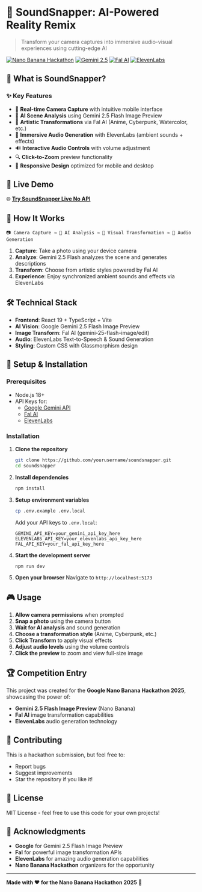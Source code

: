 # 🎵 SoundSnapper: AI-Powered Reality Remix

> Transform your camera captures into immersive audio-visual experiences using cutting-edge AI

[![Nano Banana Hackathon](https://img.shields.io/badge/Nano%20Banana-Hackathon%202025-yellow)](https://www.kaggle.com/competitions/banana/)
[![Gemini 2.5](https://img.shields.io/badge/Powered%20by-Gemini%202.5%20Flash-blue)](https://ai.google.dev/)
[![Fal AI](https://img.shields.io/badge/Transforms%20with-Fal%20AI-purple)](https://fal.ai/)
[![ElevenLabs](https://img.shields.io/badge/Audio%20by-ElevenLabs-green)](https://elevenlabs.io/)

## 🌟 What is SoundSnapper?

### ✨ Key Features

- 📸 **Real-time Camera Capture** with intuitive mobile interface
- 🤖 **AI Scene Analysis** using Gemini 2.5 Flash Image Preview
- 🎨 **Artistic Transformations** via Fal AI (Anime, Cyberpunk, Watercolor, etc.)
- 🎵 **Immersive Audio Generation** with ElevenLabs (ambient sounds + effects)
- 🔊 **Interactive Audio Controls** with volume adjustment
- 🔍 **Click-to-Zoom** preview functionality
- 📱 **Responsive Design** optimized for mobile and desktop

## 🚀 Live Demo

🌐 **[Try SoundSnapper Live No API](https://soundsnapper.vercel.app/)**

## 🎯 How It Works

```
📷 Camera Capture → 🧠 AI Analysis → 🎨 Visual Transformation → 🎵 Audio Generation
```

1. **Capture**: Take a photo using your device camera
2. **Analyze**: Gemini 2.5 Flash analyzes the scene and generates descriptions
3. **Transform**: Choose from artistic styles powered by Fal AI
4. **Experience**: Enjoy synchronized ambient sounds and effects via ElevenLabs

## 🛠️ Technical Stack

- **Frontend**: React 19 + TypeScript + Vite
- **AI Vision**: Google Gemini 2.5 Flash Image Preview
- **Image Transform**: Fal AI (gemini-25-flash-image/edit)
- **Audio**: ElevenLabs Text-to-Speech & Sound Generation
- **Styling**: Custom CSS with Glassmorphism design

## 🔧 Setup & Installation

### Prerequisites
- Node.js 18+ 
- API Keys for:
  - [Google Gemini API](https://ai.google.dev/)
  - [Fal AI](https://fal.ai/)
  - [ElevenLabs](https://elevenlabs.io/)

### Installation

1. **Clone the repository**
   ```bash
   git clone https://github.com/yourusername/soundsnapper.git
   cd soundsnapper
   ```

2. **Install dependencies**
   ```bash
   npm install
   ```

3. **Setup environment variables**
   ```bash
   cp .env.example .env.local
   ```
   
   Add your API keys to `.env.local`:
   ```env
   GEMINI_API_KEY=your_gemini_api_key_here
   ELEVENLABS_API_KEY=your_elevenlabs_api_key_here
   FAL_API_KEY=your_fal_api_key_here
   ```

4. **Start the development server**
   ```bash
   npm run dev
   ```

5. **Open your browser**
   Navigate to `http://localhost:5173`

## 🎮 Usage

1. **Allow camera permissions** when prompted
2. **Snap a photo** using the camera button
3. **Wait for AI analysis** and sound generation
4. **Choose a transformation style** (Anime, Cyberpunk, etc.)
5. **Click Transform** to apply visual effects
6. **Adjust audio levels** using the volume controls
7. **Click the preview** to zoom and view full-size image

## 🏆 Competition Entry

This project was created for the **Google Nano Banana Hackathon 2025**, showcasing the power of:
- **Gemini 2.5 Flash Image Preview** (Nano Banana)
- **Fal AI** image transformation capabilities  
- **ElevenLabs** audio generation technology

## 🤝 Contributing

This is a hackathon submission, but feel free to:
- Report bugs
- Suggest improvements
- Star the repository if you like it!

## 📄 License

MIT License - feel free to use this code for your own projects!

## 🙏 Acknowledgments

- **Google** for Gemini 2.5 Flash Image Preview
- **Fal** for powerful image transformation APIs
- **ElevenLabs** for amazing audio generation capabilities
- **Nano Banana Hackathon** organizers for the opportunity

---

**Made with ❤️ for the Nano Banana Hackathon 2025** 🍌
